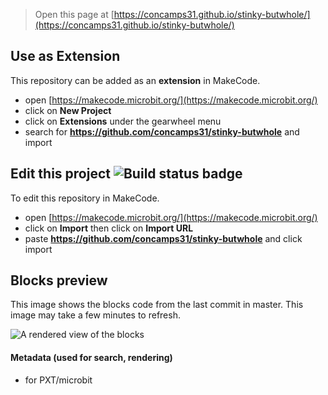 
> Open this page at [https://concamps31.github.io/stinky-butwhole/](https://concamps31.github.io/stinky-butwhole/)

## Use as Extension

This repository can be added as an **extension** in MakeCode.

* open [https://makecode.microbit.org/](https://makecode.microbit.org/)
* click on **New Project**
* click on **Extensions** under the gearwheel menu
* search for **https://github.com/concamps31/stinky-butwhole** and import

## Edit this project ![Build status badge](https://github.com/concamps31/stinky-butwhole/workflows/MakeCode/badge.svg)

To edit this repository in MakeCode.

* open [https://makecode.microbit.org/](https://makecode.microbit.org/)
* click on **Import** then click on **Import URL**
* paste **https://github.com/concamps31/stinky-butwhole** and click import

## Blocks preview

This image shows the blocks code from the last commit in master.
This image may take a few minutes to refresh.

![A rendered view of the blocks](https://github.com/concamps31/stinky-butwhole/raw/master/.github/makecode/blocks.png)

#### Metadata (used for search, rendering)

* for PXT/microbit
<script src="https://makecode.com/gh-pages-embed.js"></script><script>makeCodeRender("{{ site.makecode.home_url }}", "{{ site.github.owner_name }}/{{ site.github.repository_name }}");</script>
